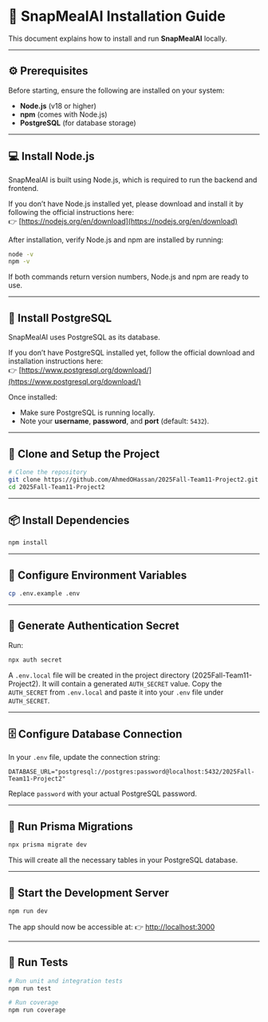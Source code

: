 # 🧠 SnapMealAI Installation Guide

This document explains how to install and run **SnapMealAI** locally.

---

## ⚙️ Prerequisites

Before starting, ensure the following are installed on your system:
- **Node.js** (v18 or higher)
- **npm** (comes with Node.js)
- **PostgreSQL** (for database storage)

---

## 💻 Install Node.js

SnapMealAI is built using Node.js, which is required to run the backend and frontend.

If you don’t have Node.js installed yet, please download and install it by following the official instructions here:  
👉 [https://nodejs.org/en/download](https://nodejs.org/en/download)

After installation, verify Node.js and npm are installed by running:

```bash
node -v
npm -v
```

If both commands return version numbers, Node.js and npm are ready to use.

---

## 🐘 Install PostgreSQL

SnapMealAI uses PostgreSQL as its database.

If you don’t have PostgreSQL installed yet, follow the official download and installation instructions here:  
👉 [https://www.postgresql.org/download/](https://www.postgresql.org/download/)

Once installed:
- Make sure PostgreSQL is running locally.
- Note your **username**, **password**, and **port** (default: `5432`).

---

## 💾 Clone and Setup the Project

```bash
# Clone the repository
git clone https://github.com/AhmedOHassan/2025Fall-Team11-Project2.git
cd 2025Fall-Team11-Project2
```

---

## 📦 Install Dependencies

```bash
npm install
```

---

## 🔐 Configure Environment Variables

```bash
cp .env.example .env
```

---

## 🔑 Generate Authentication Secret

Run:
```bash
npx auth secret
```

A `.env.local` file will be created in the project directory (2025Fall-Team11-Project2). It will contain a generated `AUTH_SECRET` value. Copy the `AUTH_SECRET` from `.env.local` and paste it into your `.env` file under `AUTH_SECRET`.

---

## 🗄️ Configure Database Connection

In your `.env` file, update the connection string:
```env
DATABASE_URL="postgresql://postgres:password@localhost:5432/2025Fall-Team11-Project2"
```

Replace `password` with your actual PostgreSQL password.

---

## 🧱 Run Prisma Migrations

```bash
npx prisma migrate dev
```

This will create all the necessary tables in your PostgreSQL database.

---

## 🚀 Start the Development Server

```bash
npm run dev
```

The app should now be accessible at:
👉 [http://localhost:3000](http://localhost:3000)

---

## 🧪 Run Tests

```bash
# Run unit and integration tests
npm run test

# Run coverage
npm run coverage
```
